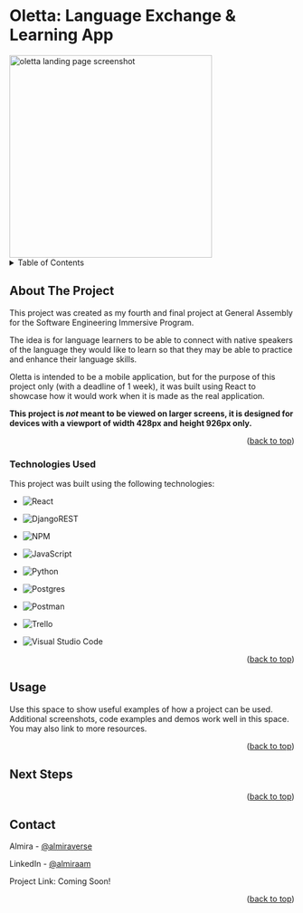 
<a name="readme-top"></a>




<!-- PROJECT SHIELDS -->
<!--
*** I'm using markdown "reference style" links for readability.
*** Reference links are enclosed in brackets [ ] instead of parentheses ( ).
*** See the bottom of this document for the declaration of the reference variables
*** for contributors-url, forks-url, etc. This is an optional, concise syntax you may use.
*** https://www.markdownguide.org/basic-syntax/#reference-style-links
-->

# Oletta: Language Exchange & Learning App
<img width="358" alt="oletta landing page screenshot" src="https://github.com/almiraverse/oletta-frontend/assets/116821763/c5973843-2ebd-48b3-9c88-ae22e979748e">


<!-- TABLE OF CONTENTS -->
<details>
  <summary>Table of Contents</summary>
  <ol>
    <li>
      <a href="#about-the-project">About The Project</a>
    
      <ul>
        <li><a href="#technologies-used">Technologies Used</a></li>
      </ul>
    </li>
    <li><a href="#usage">Usage</a></li>
    <li><a href="#next-steps">Next Steps</a></li>
    <li><a href="#contact">Contact</a></li>
  </ol>
</details>



<!-- ABOUT THE PROJECT -->
## About The Project

This project was created as my fourth and final project at General Assembly for the Software Engineering Immersive Program. 

The idea is for language learners to be able to connect with native speakers of the language they would like to learn so that they may be able to practice and enhance their language skills.

Oletta is intended to be a mobile application, but for the purpose of this project only (with a deadline of 1 week), it was built using React to showcase how it would work when it is made as the real application.

**This project is *not* meant to be viewed on larger screens, it is designed for devices with a viewport of width 428px and height 926px only.**

<p align="right">(<a href="#readme-top">back to top</a>)</p>



### Technologies Used

This project was built using the following technologies:

* ![React](https://img.shields.io/badge/react-%2320232a.svg?style=for-the-badge&logo=react&logoColor=%2361DAFB)

* ![DjangoREST](https://img.shields.io/badge/DJANGO-REST-ff1709?style=for-the-badge&logo=django&logoColor=white&color=ff1709&labelColor=gray)

* ![NPM](https://img.shields.io/badge/NPM-%23CB3837.svg?style=for-the-badge&logo=npm&logoColor=white)

* ![JavaScript](https://img.shields.io/badge/javascript-%23323330.svg?style=for-the-badge&logo=javascript&logoColor=%23F7DF1E)

* ![Python](https://img.shields.io/badge/python-3670A0?style=for-the-badge&logo=python&logoColor=ffdd54)

* ![Postgres](https://img.shields.io/badge/postgres-%23316192.svg?style=for-the-badge&logo=postgresql&logoColor=white)

* ![Postman](https://img.shields.io/badge/Postman-FF6C37?style=for-the-badge&logo=postman&logoColor=white)

* ![Trello](https://img.shields.io/badge/Trello-%23026AA7.svg?style=for-the-badge&logo=Trello&logoColor=white)

* ![Visual Studio Code](https://img.shields.io/badge/Visual%20Studio%20Code-0078d7.svg?style=for-the-badge&logo=visual-studio-code&logoColor=white)


<p align="right">(<a href="#readme-top">back to top</a>)</p>


<!-- USAGE EXAMPLES -->
## Usage

Use this space to show useful examples of how a project can be used. Additional screenshots, code examples and demos work well in this space. You may also link to more resources.

<p align="right">(<a href="#readme-top">back to top</a>)</p>

## Next Steps

<p align="right">(<a href="#readme-top">back to top</a>)</p>

<!-- CONTACT -->
## Contact

Almira - [@almiraverse](https://instagram.com/almiraverse) 

LinkedIn - [@almiraam](https://www.linkedin.com/in/almiraam/) 

Project Link: Coming Soon!

<p align="right">(<a href="#readme-top">back to top</a>)</p>




<!-- MARKDOWN LINKS & IMAGES -->
<!-- https://www.markdownguide.org/basic-syntax/#reference-style-links -->
